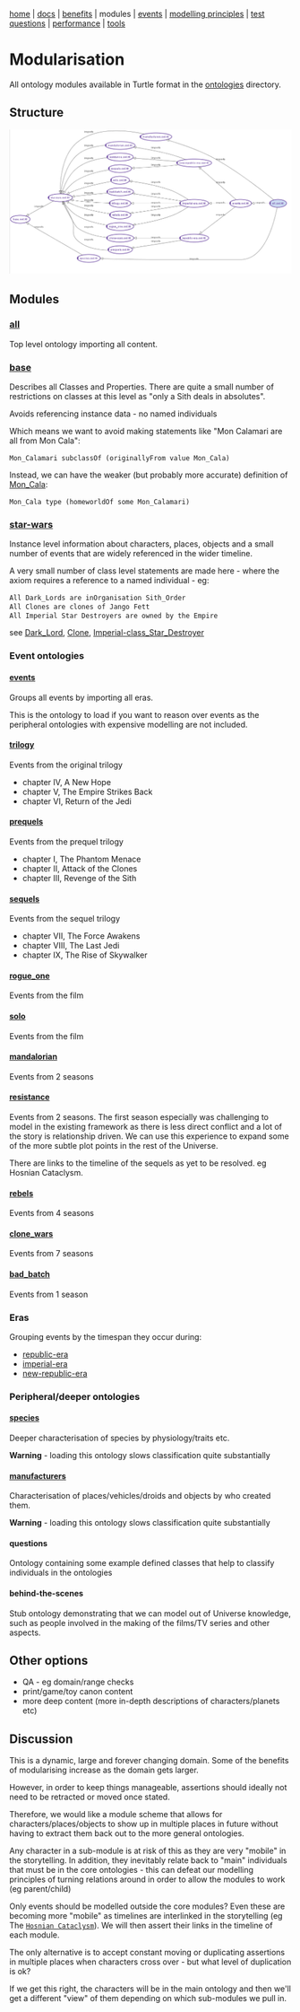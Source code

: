 [home](../) |
[docs](readme.md) |
[benefits](benefits.md) |
modules |
[events](events.md) |
[modelling principles](modelling-principles.md) |
[test questions](test-questions.md) |
[performance](performance.md) |
[tools](tools.md)

# Modularisation

All ontology modules available in Turtle format in the [ontologies](../ontologies/) directory.

## Structure

![Import Structure](imports.png)
    
## Modules

### [all](http://star-wars-ontology.up.railway.app/ontologies/-1715300141/)

Top level ontology importing all content.

### [base](http://star-wars-ontology.up.railway.app/ontologies/-1190915901/)

Describes all Classes and Properties.
There are quite a small number of restrictions on classes at this level
as "only a Sith deals in absolutes".

Avoids referencing instance data - no named individuals

Which means we want to avoid making statements like "Mon Calamari are all from Mon Cala":

    Mon_Calamari subclassOf (originallyFrom value Mon_Cala)

Instead, we can have the weaker (but probably more accurate) definition of [Mon_Cala](http://star-wars-ontology.up.railway.app/individuals/669928383/):

    Mon_Cala type (homeworldOf some Mon_Calamari)

### [star-wars](http://star-wars-ontology.up.railway.app/ontologies/-745736692/)

Instance level information about characters, places, objects and a
small number of events that are widely referenced in the wider timeline.

A very small number of class level statements are made here - where the
axiom requires a reference to a named individual - eg:

    All Dark_Lords are inOrganisation Sith_Order
    All Clones are clones of Jango Fett
    All Imperial Star Destroyers are owned by the Empire

see [Dark_Lord](http://star-wars-ontology.up.railway.app/classes/1095482871/), 
[Clone](http://star-wars-ontology.up.railway.app/classes/1009995030/),
[Imperial-class_Star_Destroyer](http://star-wars-ontology.up.railway.app/classes/2098826796/)


### Event ontologies

#### [events](http://star-wars-ontology.up.railway.app/ontologies/-16665301/)

Groups all events by importing all eras.

This is the ontology to load if you want to reason over events as the peripheral
ontologies with expensive modelling are not included.

#### [trilogy](http://star-wars-ontology.up.railway.app/ontologies/-1571907858/)

Events from the original trilogy

* chapter IV, A New Hope 
* chapter V, The Empire Strikes Back
* chapter VI, Return of the Jedi

#### [prequels](http://star-wars-ontology.up.railway.app/ontologies/1025857927/)

Events from the prequel trilogy

* chapter I, The Phantom Menace
* chapter II, Attack of the Clones
* chapter III, Revenge of the Sith

#### [sequels](http://star-wars-ontology.up.railway.app/ontologies/-794547428/)

Events from the sequel trilogy

* chapter VII, The Force Awakens
* chapter VIII, The Last Jedi
* chapter IX, The Rise of Skywalker

#### [rogue_one](http://star-wars-ontology.up.railway.app/ontologies/-769536717/)

Events from the film

#### [solo](http://star-wars-ontology.up.railway.app/ontologies/198972105/)

Events from the film

#### [mandalorian](http://star-wars-ontology.up.railway.app/ontologies/1284360452/)

Events from 2 seasons

#### [resistance](http://star-wars-ontology.up.railway.app/ontologies/-1881387829/)

Events from 2 seasons. The first season especially was challenging to model in the existing framework as there is less direct conflict and a lot of the story is relationship driven. We can use this experience to expand some of the more subtle plot points in the rest of the Universe.

There are links to the timeline of the sequels as yet to be resolved. eg Hosnian Cataclysm.

#### [rebels](http://star-wars-ontology.up.railway.app/ontologies/-530806561/)

Events from 4 seasons

#### [clone_wars](http://star-wars-ontology.up.railway.app/ontologies/1278562005/)

Events from 7 seasons

#### [bad_batch](http://star-wars-ontology.up.railway.app/ontologies/-893076728/)

Events from 1 season

### Eras

Grouping events by the timespan they occur during:

* [republic-era](http://star-wars-ontology.up.railway.app/ontologies/-1501389091/)
* [imperial-era](http://star-wars-ontology.up.railway.app/ontologies/1616560536/)
* [new-republic-era](http://star-wars-ontology.up.railway.app/ontologies/-768890178/)

### Peripheral/deeper ontologies

#### [species](http://star-wars-ontology.up.railway.app/ontologies/650255162/)

Deeper characterisation of species by physiology/traits etc.

**Warning** - loading this ontology slows classification quite substantially

#### [manufacturers](http://star-wars-ontology.up.railway.app/ontologies/1073412504/)

Characterisation of places/vehicles/droids and objects by who created them.

**Warning** - loading this ontology slows classification quite substantially

#### questions

Ontology containing some example defined classes that help to
classify individuals in the ontologies

#### behind-the-scenes

Stub ontology demonstrating that we can model out of Universe knowledge, such as people involved in the making
of the films/TV series and other aspects.

## Other options

* QA - eg domain/range checks
* print/game/toy canon content
* more deep content (more in-depth descriptions of characters/planets etc)

## Discussion

This is a dynamic, large and forever changing domain.
Some of the benefits of modularising increase as the domain gets larger.

However, in order to keep things manageable, assertions should ideally not need to be retracted or moved once stated.

Therefore, we would like a module scheme that allows for characters/places/objects to show up in multiple places in future without having to extract them back out to the more general ontologies.

Any character in a  sub-module is at risk of this as they are very "mobile" in the storytelling.
In addition, they inevitably relate back to "main" individuals that must be in the core ontologies -
this can defeat our modelling principles of turning relations around in order to allow the modules to work (eg parent/child)

Only events should be modelled outside the core modules? Even these are becoming
more "mobile" as timelines are interlinked in the storytelling
(eg The [`Hosnian Cataclysm`](http://star-wars-ontology.up.railway.app/individuals/1317043629/)).
We will then assert their links in the timeline of each module.

The only alternative is to accept constant moving or duplicating assertions in multiple places when characters cross over - but what level of duplication is ok?

If we get this right, the characters will be in the main ontology and then we'll
get a different "view" of them depending on which sub-modules we pull in.
